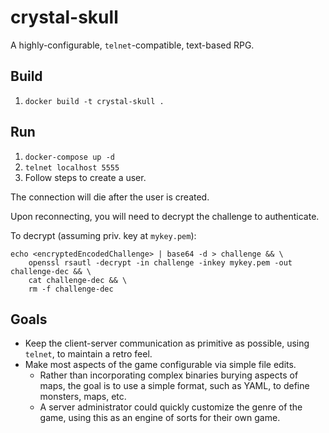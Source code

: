 # crystal-skull

A highly-configurable, `telnet`-compatible, text-based RPG.

## Build

1. `docker build -t crystal-skull .`

## Run

1. `docker-compose up -d`
1. `telnet localhost 5555`
1. Follow steps to create a user.

The connection will die after the user is created.

Upon reconnecting, you will need to decrypt the challenge to authenticate.

To decrypt (assuming priv. key at `mykey.pem`):
```
echo <encryptedEncodedChallenge> | base64 -d > challenge && \
    openssl rsautl -decrypt -in challenge -inkey mykey.pem -out challenge-dec && \
    cat challenge-dec && \
    rm -f challenge-dec
```

## Goals

* Keep the client-server communication as primitive as possible, using `telnet`,
  to maintain a retro feel.
* Make most aspects of the game configurable via simple file edits.
  * Rather than incorporating complex binaries burying aspects of maps, the goal
    is to use a simple format, such as YAML, to define monsters, maps, etc.
  * A server administrator could quickly customize the genre of the game, using
    this as an engine of sorts for their own game.

